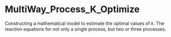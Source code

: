 # MultiWay_Process_K_Optimize
Constructing a mathematical model to estimate the optimal values of  𝑘. The reaction equations for not only a single process, but two or three processes.
